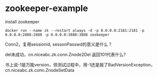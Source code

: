 # zookeeper-example

install zookeeper

    docker run --name zk --restart always -d -p 0.0.0.0:2181:2181 -p 0.0.0.0:2888:2888 -p 0.0.0.0:3888:3888 zookeeper

Conn2，复用sessionid, sessonPasswd的意义是什么？

del未成功，cn.niceabc.zk.conn.Znode2Del
返回101代表什么?

书上说-1是万能version，但测试过程中，用-1还是报了BadVersionException，
cn.niceabc.zk.conn.ZnodeSetData